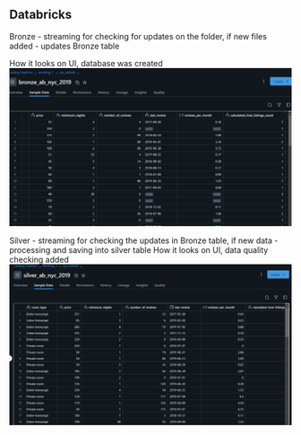 ## Databricks 


Bronze - streaming for checking for updates on the folder, if new files added - updates Bronze table

How it looks on UI, database was created
![img.png](img.png)

Silver - streaming for checking the updates in Bronze table, if new data - processing and saving into silver table
How it looks on UI, data quality checking added
![img_1.png](img_1.png)
